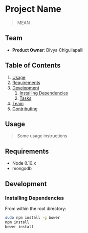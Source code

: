 # Project Name

>MEAN

## Team

  - __Product Owner__: Divya Chigullapalli

## Table of Contents

1. [Usage](#Usage)
1. [Requirements](#requirements)
1. [Development](#development)
    1. [Installing Dependencies](#installing-dependencies)
    1. [Tasks](#tasks)
1. [Team](#team)
1. [Contributing](#contributing)

## Usage

> Some usage instructions

## Requirements

- Node 0.10.x
- mongodb

## Development

### Installing Dependencies

From within the root directory:

```sh
sudo npm install -g bower
npm install
bower install
```

